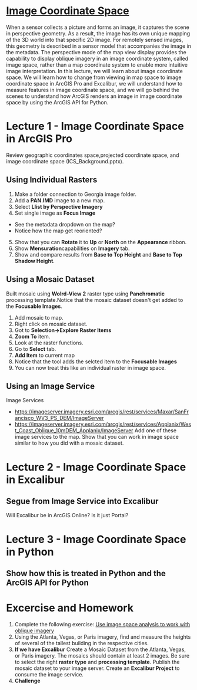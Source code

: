 # [Image Coordinate Space](https://pro.arcgis.com/en/pro-app/help/analysis/image-analyst/what-is-image-space-analysis-.htm)
When a sensor collects a picture and forms an image, it captures the scene in perspective geometry. As a result, the image has its own unique mapping of the 3D world into that specific 2D image. For remotely sensed images, this geometry is described in a sensor model that accompanies the image in the metadata. The perspective mode of the map view display provides the capability to display oblique imagery in an image coordinate system, called image space, rather than a map coordinate system to enable more intuitive image interpretation. In this lecture, we will learn about image coordinate space. We will learn how to change from viewing in map space to image coordinate space in ArcGIS Pro and Excalibur, we will understand how to measure features in image coordinate space, and we will go behind the scenes to understand how ArcGIS renders an image in image coordinate space by using the ArcGIS API for Python.

# Lecture 1 - Image Coordinate Space in ArcGIS Pro
Review geographic coordinates space,projected coordinate space, and image coordinate space (ICS_Background.pptx).

## Using Individual Rasters
1. Make a folder connection to Georgia image folder.
2. Add a **PAN.IMD** image to a new map.
3. Select **Llist by Perspective Imagery**
4. Set single image as **Focus Image**
  - See the metadata dropdown on the map?
  - Notice how the map get reoriented?
5. Show that you can **Rotate** it to **Up** or **North** on the **Appearance** ribbon.
6. Show **Mensuration**capabilities on **Imagery** tab.
7. Show and compare results from **Base to Top Height** and **Base to Top Shadow Height**. 


## Using a Mosaic Dataset
Built mosaic using **Wolrd-View 2** raster type using **Panchromatic** processing template.Notice that the mosaic dataset doesn't get added to the **Focusable Images**.
1. Add mosaic to map.
2. Right click on mosaic dataset.
3. Got to **Selection->Explore Raster Items**
4. **Zoom To** item.
5. Look at the raster functions.
6. Go to **Select** tab.
7. **Add Item** to current map
8. Notice that the tool adds the selcted item to the **Focusable Images**
9. You can now treat this like an individual raster in image space.

## Using an Image Service
Image Services
- https://imageserver.imagery.esri.com/arcgis/rest/services/Maxar/SanFrancisco_WV3_PS_DEM/ImageServer
- https://imageserver.imagery.esri.com/arcgis/rest/services/Applanix/West_Coast_Oblique_10mDEM_Applanix/ImageServer
Add one of these image services to the map. Show that you can work in image space similar to how you did with  a mosaic dataset.

# Lecture 2 - Image Coordinate Space in Excalibur
## Segue from Image Service into Excalibur
Will Excalibur be in ArcGIS Online? Is it just Portal?

# Lecture 3 - Image Coordinate Space in Python
## Show how this is treated in Python and the ArcGIS API for Python

# Excercise and Homework
1. Complete the following exercise: [Use image space analysis to work with oblique imagery](https://pro.arcgis.com/en/pro-app/help/analysis/image-analyst/using-image-space-analysis-to-work-with-oblique-imagery.htm)
2. Using the Atlanta, Vegas, or Paris imagery, find and measure the heights of several of the tallest building in the respective cities.
3. **If we have Excalibur** Create a Mosaic Dataset from the Atlanta, Vegas, or Paris imagery. The mosaics should contain at least 2 images. Be sure to select the right **raster type** and **processing template**. Publish the mosaic dataset to your image server. Create an **Excalibur Project** to consume the image service.
4. **Challenge** 


